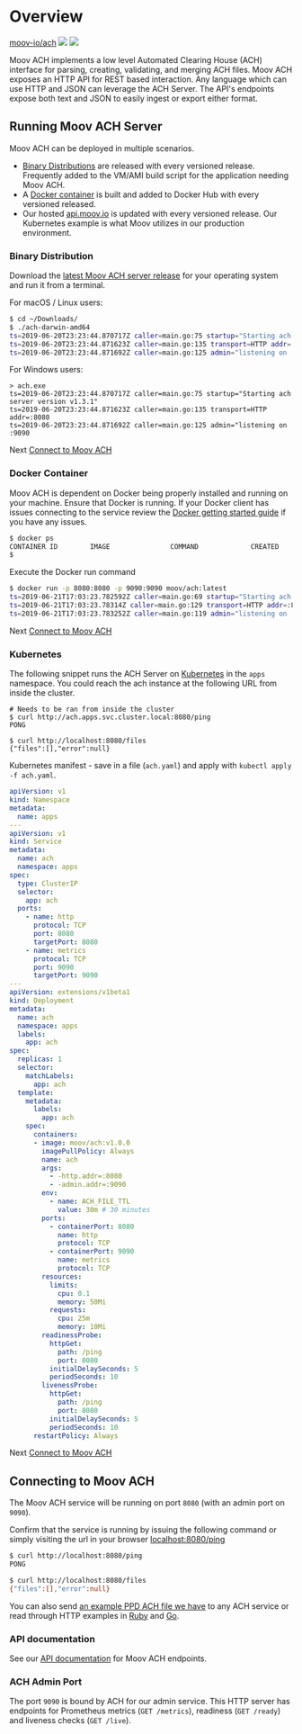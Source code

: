 # Overview
<!-- Place this tag where you want the button to render. -->
<a class="github-button" href="https://github.com/moov-io/ach" data-size="large" data-show-count="true" aria-label="Star moov-io/ach on GitHub">moov-io/ach</a>
<a href="https://godoc.org/github.com/moov-io/ach"><img src="https://godoc.org/github.com/moov-io/ach?status.svg" /></a>
<a href="https://raw.githubusercontent.com/moov-io/ach/master/LICENSE"><img src="https://img.shields.io/badge/license-Apache2-blue.svg" /></a>

Moov ACH implements a low level Automated Clearing House (ACH) interface for parsing, creating, validating, and merging ACH files. Moov ACH exposes an HTTP API for REST based interaction. Any language which can use HTTP and JSON can leverage the ACH Server. The API's endpoints expose both text and JSON to easily ingest or export either format.

## Running Moov ACH Server

Moov ACH can be deployed in multiple scenarios.

- <a href="#binary-distribution">Binary Distributions</a> are released with every versioned release. Frequently added to the VM/AMI build script for the application needing Moov ACH.
- A <a href="#docker-container">Docker container</a> is built and added to Docker Hub with every versioned released.
- Our hosted [api.moov.io](https://api.moov.io) is updated with every versioned release. Our Kubernetes example is what Moov utilizes in our production environment.

### Binary Distribution

Download the [latest Moov ACH server release](https://github.com/moov-io/ach/releases/latest) for your operating system and run it from a terminal.

For macOS / Linux users:

```sh
$ cd ~/Downloads/
$ ./ach-darwin-amd64
ts=2019-06-20T23:23:44.870717Z caller=main.go:75 startup="Starting ach server version v1.3.1"
ts=2019-06-20T23:23:44.871623Z caller=main.go:135 transport=HTTP addr=:8080
ts=2019-06-20T23:23:44.871692Z caller=main.go:125 admin="listening on :9090"
```

For Windows users:

```
> ach.exe
ts=2019-06-20T23:23:44.870717Z caller=main.go:75 startup="Starting ach server version v1.3.1"
ts=2019-06-20T23:23:44.871623Z caller=main.go:135 transport=HTTP addr=:8080
ts=2019-06-20T23:23:44.871692Z caller=main.go:125 admin="listening on :9090
```

Next [Connect to Moov ACH](#connecting-to-moov-ach)

### Docker Container

Moov ACH is dependent on Docker being properly installed and running on your machine. Ensure that Docker is running. If your Docker client has issues connecting to the service review the [Docker getting started guide](https://docs.docker.com/get-started/) if you have any issues.

```sh
$ docker ps
CONTAINER ID        IMAGE               COMMAND             CREATED             STATUS              PORTS               NAMES
$
```

Execute the Docker run command

```sh
$ docker run -p 8080:8080 -p 9090:9090 moov/ach:latest
ts=2019-06-21T17:03:23.782592Z caller=main.go:69 startup="Starting ach server version v1.3.1"
ts=2019-06-21T17:03:23.78314Z caller=main.go:129 transport=HTTP addr=:8080
ts=2019-06-21T17:03:23.783252Z caller=main.go:119 admin="listening on :9090"
```

Next [Connect to Moov ACH](#connecting-to-moov-ach)

### Kubernetes

The following snippet runs the ACH Server on [Kubernetes](https://kubernetes.io/docs/tutorials/kubernetes-basics/) in the `apps` namespace. You could reach the ach instance at the following URL from inside the cluster.

```
# Needs to be ran from inside the cluster
$ curl http://ach.apps.svc.cluster.local:8080/ping
PONG

$ curl http://localhost:8080/files
{"files":[],"error":null}
```

Kubernetes manifest - save in a file (`ach.yaml`) and apply with `kubectl apply -f ach.yaml`.

```yaml
apiVersion: v1
kind: Namespace
metadata:
  name: apps
---
apiVersion: v1
kind: Service
metadata:
  name: ach
  namespace: apps
spec:
  type: ClusterIP
  selector:
    app: ach
  ports:
    - name: http
      protocol: TCP
      port: 8080
      targetPort: 8080
    - name: metrics
      protocol: TCP
      port: 9090
      targetPort: 9090
---
apiVersion: extensions/v1beta1
kind: Deployment
metadata:
  name: ach
  namespace: apps
  labels:
    app: ach
spec:
  replicas: 1
  selector:
    matchLabels:
      app: ach
  template:
    metadata:
      labels:
        app: ach
    spec:
      containers:
      - image: moov/ach:v1.0.0
        imagePullPolicy: Always
        name: ach
        args:
          - -http.addr=:8080
          - -admin.addr=:9090
        env:
          - name: ACH_FILE_TTL
            value: 30m # 30 minutes
        ports:
          - containerPort: 8080
            name: http
            protocol: TCP
          - containerPort: 9090
            name: metrics
            protocol: TCP
        resources:
          limits:
            cpu: 0.1
            memory: 50Mi
          requests:
            cpu: 25m
            memory: 10Mi
        readinessProbe:
          httpGet:
            path: /ping
            port: 8080
          initialDelaySeconds: 5
          periodSeconds: 10
        livenessProbe:
          httpGet:
            path: /ping
            port: 8080
          initialDelaySeconds: 5
          periodSeconds: 10
      restartPolicy: Always
```
Next [Connect to Moov ACH](#connecting-to-moov-ach)

## Connecting to Moov ACH

The Moov ACH service will be running on port `8080` (with an admin port on `9090`).

Confirm that the service is running by issuing the following command or simply visiting the url in your browser [localhost:8080/ping](http://localhost:8080/ping)

```bash
$ curl http://localhost:8080/ping
PONG

$ curl http://localhost:8080/files
{"files":[],"error":null}
```

You can also send [an example PPD ACH file we have](https://github.com/moov-io/ach/blob/master/test/testdata/ppd-valid.json) to any ACH service or read through HTTP examples in [Ruby](https://github.com/moov-io/ruby-ach-demo) and [Go](https://github.com/moov-io/ach/blob/master/examples/http/main.go).

### API documentation

See our [API documentation](https://api.moov.io/apps/ach/) for Moov ACH endpoints.

### ACH Admin Port

The port `9090` is bound by ACH for our admin service. This HTTP server has endpoints for Prometheus metrics (`GET /metrics`), readiness (`GET /ready`) and liveness checks (`GET /live`).
